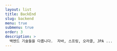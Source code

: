 ```yaml
---
layout: list
title: BackEnd
slug: backend
menu: true
submenu: true
order: 3
description: >
  백엔드 기술들을 다룹니다.  자바, 스프링, 오라클, JPA ...
---
```

